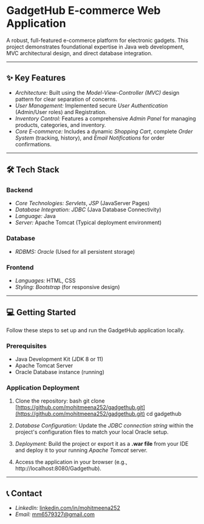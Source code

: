 # GadgetHub E-commerce Web Application

A robust, full-featured e-commerce platform for electronic gadgets. This project demonstrates foundational expertise in Java web development, MVC architectural design, and direct database integration.

---

## ✨ Key Features

* *Architecture:* Built using the *Model-View-Controller (MVC)* design pattern for clear separation of concerns.
* *User Management:* Implemented secure *User Authentication* (Admin/User roles) and Registration.
* *Inventory Control:* Features a comprehensive *Admin Panel* for managing products, categories, and inventory.
* *Core E-commerce:* Includes a dynamic *Shopping Cart*, complete *Order System* (tracking, history), and *Email Notifications* for order confirmations.

---

## 🛠 Tech Stack

### Backend

* *Core Technologies:* *Servlets*, *JSP* (JavaServer Pages)
* *Database Integration:* *JDBC* (Java Database Connectivity)
* *Language:* Java
* *Server:* Apache Tomcat (Typical deployment environment)

### Database

* *RDBMS:* *Oracle* (Used for all persistent storage)

### Frontend

* *Languages:* HTML, CSS
* *Styling:* *Bootstrap* (for responsive design)

---

## 💻 Getting Started

Follow these steps to set up and run the GadgetHub application locally.

### Prerequisites

* Java Development Kit (JDK 8 or 11)
* Apache Tomcat Server
* Oracle Database instance (running)

### Application Deployment

1.   Clone the repository:
     bash
     git clone [https://github.com/mohitmeena252/gadgethub.git](https://github.com/mohitmeena252/gadgethub.git)
     cd gadgethub
    
2.  *Database Configuration:* Update the *JDBC connection string* within the project's configuration files to match your local Oracle setup.
3.  *Deployment:* Build the project or export it as a **.war file** from your IDE and deploy it to your running *Apache Tomcat* server.
4.  Access the application in your browser (e.g., http://localhost:8080/Gadgethub).

---

## 📞 Contact

* *LinkedIn:* [linkedin.com/in/mohitmeena252](https://linkedin.com/in/mohitmeena252)
* *Email:* mm6579327@gmail.com
